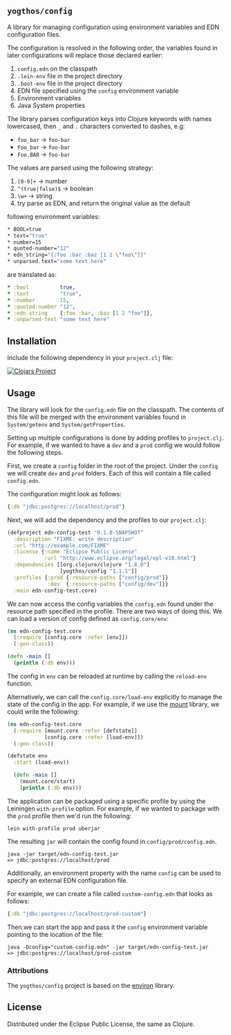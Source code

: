 ## `yogthos/config`

A library for managing configuration using environment variables and EDN configuration files.

The configuration is resolved in the following order, the variables found in later configurations will replace those declared earlier:

1. `config.edn` on the classpath
2. `.lein-env` file in the project directory
3. `.boot-env` file in the project directory
4. EDN file specified using the `config` environment variable
5. Environment variables
6. Java System properties

The library parses configuration keys into Clojure keywords with names lowercased, then `_` and `.` characters converted to dashes, e.g:

* `foo_bar` -> `foo-bar`
* `Foo_bar` -> `foo-bar`
* `Foo.BAR` -> `foo-bar`

The values are parsed using the following strategy:

1. `[0-9]+` -> number
2. `^(true|false)$` -> boolean
3. `\w+` -> string
4. try parse as EDN, and return the original value as the default

following environment variables:

```bash
* BOOL=true
* text="true"
* number=15
* quoted-number="12"
* edn_string="{:foo :bar :baz [1 2 \"foo\"]}"
* unparsed.text="some text here"
```

are translated as:

``` clojure
* :bool          true,
* :text          "true",
* :number        15,
* :quoted-number "12",
* :edn-string    {:foo :bar, :baz [1 2 "foo"]},
* :unparsed-text "some text here"
```
## Installation

Include the following dependency in your `project.clj` file:

[![Clojars Project](https://img.shields.io/clojars/v/yogthos/config.svg)](https://clojars.org/yogthos/config)

## Usage

The library will look for the `config.edn` file on the classpath. The contents of this
file will be merged with the environment variables found in `System/getenv` and `System/getProperties`.

Setting up multiple configurations is done by adding profiles to `project.clj`. For example,
if we wanted to have a `dev` and a `prod` config we would follow the following steps.

First, we create a `config` folder in the root of the project. Under the `config` we will create `dev`
and `prod` folders. Each of this will contain a file called `config.edn`.

The configuration might look as follows:

```clojure
{:db "jdbc:postgres://localhost/prod"}
```

Next, we will add the dependency and the profiles to our `project.clj`:

```clojure
(defproject edn-config-test "0.1.0-SNAPSHOT"
  :description "FIXME: write description"
  :url "http://example.com/FIXME"
  :license {:name "Eclipse Public License"
            :url "http://www.eclipse.org/legal/epl-v10.html"}
  :dependencies [[org.clojure/clojure "1.8.0"]
                 [yogthos/config "1.1.1"]]
  :profiles {:prod {:resource-paths ["config/prod"]}
             :dev  {:resource-paths ["config/dev"]}}
  :main edn-config-test.core)

```

We can now access the config variables the `config.edn` found under the resource path specified in the profile.
There are two ways of doing this. We can load a version of config defined as `config.core/env`:

```clojure
(ns edn-config-test.core
  (:require [config.core :refer [env]])
  (:gen-class))

(defn -main []
  (println (:db env)))
```

The config in `env` can be reloaded at runtime by calling the `reload-env` function.

Alternatively, we can call the `config.core/load-env` explicitly to manage the state of the config in the app.
For example, if we use the [mount](https://github.com/tolitius/mount) library, we could write the following:

```Clojure
(ns edn-config-test.core
  (:require [mount.core :refer [defstate]]
            [config.core :refer [load-env]])
  (:gen-class))

(defstate env
  :start (load-env))

  (defn -main []
    (mount.core/start)
    (println (:db env)))    
```

The application can be packaged using a specific profile by using the Leiningen `with-profile` option. For example, if we wanted to package with the `prod` profile then we'd run the following:

```
lein with-profile prod uberjar
```

The resulting `jar` will contain the config found in `config/prod/config.edn`.

```
java -jar target/edn-config-test.jar
=> jdbc:postgres://localhost/prod
```


Additionally, an environment property with the name `config` can be used to specify an external EDN configuration file.

For example, we can create a file called `custom-config.edn` that looks as follows:


```clojure
{:db "jdbc:postgres://localhost/prod-custom"}
```

Then we can start the app and pass it the `config` environment variable pointing to the location of the file:

```
java -Dconfig="custom-config.edn" -jar target/edn-config-test.jar
=> jdbc:postgres://localhost/prod-custom
```

### Attributions

The `yogthos/config` project is based on the [environ](https://github.com/weavejester/environ) library.

## License

Distributed under the Eclipse Public License, the same as Clojure.
